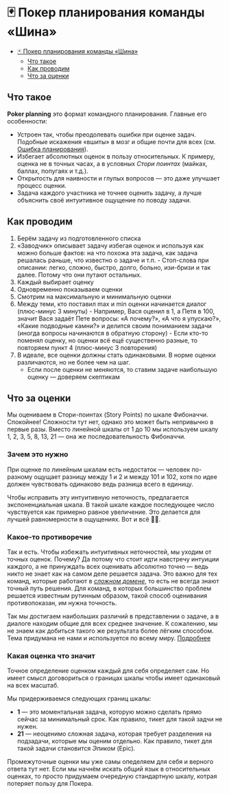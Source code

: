 # 🃏 Покер планирования команды «Шина»

- [🃏 Покер планирования команды «Шина»](#-покер-планирования-команды-шина)
  - [Что такое](#что-такое)
  - [Как проводим](#как-проводим)
  - [Что за оценки](#что-за-оценки)

## Что такое

**Poker planning** это формат командного планирования. Главные его особенности:

- Устроен так, чтобы преодолевать ошибки при оценке задач. Подобные искажения «вшиты» в мозг и общие почти для всех (см. [Ошибка планирования](https://www.wikiwand.com/ru/%D0%9E%D1%88%D0%B8%D0%B1%D0%BA%D0%B0_%D0%BF%D0%BB%D0%B0%D0%BD%D0%B8%D1%80%D0%BE%D0%B2%D0%B0%D0%BD%D0%B8%D1%8F)).
- Избегает абсолютных оценок в пользу относительных. К примеру, оценка не в точных часах, а в условных _Стори поинтах_ (майках, баллах, попугаях и т.д.).
- Открытость для наивности и глупых вопросов — это даже улучшает процесс оценки.
- Задача каждого участника не точнее оценить задачу, а лучше объяснить своё интуитивное ощущение по поводу задачи.

## Как проводим

1. Берём задачу из подготовленного списка
2. «Заводчик» описывает задачу избегая оценок и используя как можно больше фактов: на что похожа эта задача, как задача решалась раньше, что известно о задаче и т.п.
	   - Стоп-слова при описании: легко, сложно, быстро, долго, больно, изи-бризи и так далее. Потому что они путают остальных.
3. Каждый выбирает оценку
4. Одновременно показываем оценки
5. Смотрим на максимальную и минимальную оценки
6. Между теми, кто поставил max и min оценки начинается диалог (плюс-минус 3 минуты)
	   - Например, Вася оценил в 1, а Петя в 100, значит Вася задаёт Пете вопросы: «А почему?», «А что я упускаю?», «Какие подводные камни?» и делится своим пониманием задачи (иногда вопросы начинаются в обратную сторону)
	   - Если кто-то поменял оценку, но оценки всё ещё существенно разные, то повторяем пункт 4 (плюс-минус 3 повторения)
7. В идеале, все оценки должны стать одинаковыми. В норме оценки различаются, но не более чем на шаг.
    - Если после оценки не меняются, то ставим задаче наибольшую оценку — доверяем скептикам

## Что за оценки

Мы оцениваем в Стори-поинтах (Story Points) по шкале Фибоначчи. Спокойнее! Сложности тут нет, однако это может быть непривычно в первые разы. Вместо линейной шкалы от 1 до 10 мы используем шкалу 1, 2, 3, 5, 8, 13, 21 — она же последовательность Фибоначчи.

### Зачем это нужно

При оценке по линейным шкалам есть недостаток — человек по-разному ощущает разницу между 1 и 2 и между 101 и 102, хотя по идее должен чувствовать одинаково ведь разница всего в единицу.

Чтобы исправить эту интуитивную неточность, предлагается экспоненциальная шкала. В такой шкале каждое последующее число чувствуется как примерно равное увеличение. Это делается для лучшей равномерности в ощущениях. Вот и всё 🤷‍♂️.

### Какое-то противоречие

Так и есть. Чтобы избежать интуитивных неточностей, мы уходим от точных оценок. Почему? Да потому что стоит идти навстречу интуиции каждого, а не принуждать всех оценивать абсолютно точно — ведь никто не знает как на самом деле решается задача. Это важно для тех команд, которые работают в [_сложном домене_](https://www.wikiwand.com/en/Cynefin_framework#/Complex), то есть не всегда знают точный путь решения. Для команд, в которых большинство проблем решается известным рутинным образом, такой способ оценивания противопоказан, им нужна точность. 

Так мы достигаем наибольших различий в представлении о задаче, а в диалоге находим общие для всех среднее значение. К сожалению, мы не знаем как добиться такого же результата более лёгким способом. Тема придумана не нами и используется по всему миру. [Подробнее](https://www.wikiwand.com/en/Planning_poker#/Equipment)

### Какая оценка что значит

Точное определение оценком каждый для себя определяет сам. Но имеет смысл договориться о границах шкалы чтобы имеет одинаковый на всех масштаб.

Мы придерживаемся следующих границ шкалы:

- **1** — это моментальная задача, которую можно сделать прямо сейчас за минимальный срок. Как правило, тикет для такой задчи не нужен.
- **21** — неоценимо сложная задача, которая требует разделения на подзадачи, которые мы оценим отдельно. Как правило, тикет для такой задачи становится _Эпиком_ (Epic).

Промежуточные оценки мы уже самы опеделяем для себя и верного ответа тут нет. Если мы начнём искать общий язык в относительных оценках, то просто придумаем очередную стандартную шкалу, котрая потеряет пользу для Покера.
